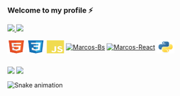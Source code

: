 ### Welcome to my profile ⚡

<div>
  <a href="https://github.com/marcosprofile">
  <img height="160em" src="https://github-readme-stats.vercel.app/api?username=marcosprofile&show_icons=true&theme=tokyonight&include_all_commits=true&count_private=true"/>
  <img height="160em" src="https://github-readme-stats.vercel.app/api/top-langs/?username=marcosprofile&layout=compact&langs_count=7&theme=tokyonight"/>
</div>
  
<div style="display: inline_block"><br>
  <a href="https://pt.wikipedia.org/wiki/HTML"><img align="center" alt="Marcos-HTML" height="30" width="40" src="https://raw.githubusercontent.com/devicons/devicon/master/icons/html5/html5-original.svg"></a>
  <a href="https://pt.wikipedia.org/wiki/Cascading_Style_Sheets"><img align="center" alt="Marcos-CSS" height="30" width="40" src="https://raw.githubusercontent.com/devicons/devicon/master/icons/css3/css3-original.svg"></a>
  <a href="https://pt.wikipedia.org/wiki/JavaScript"><img align="center" alt="Marcos-Js" height="30" width="40" src="https://raw.githubusercontent.com/devicons/devicon/master/icons/javascript/javascript-plain.svg"></a>
  <a href="https://pt.wikipedia.org/wiki/Bootstrap_(framework_front-end)"><img align="center" alt="Marcos-Bs" height="30" width="40" src="https://cdn.jsdelivr.net/gh/devicons/devicon/icons/bootstrap/bootstrap-original.svg"></a>
  <a href="https://pt.wikipedia.org/wiki/React_(JavaScript)"><img align="center" alt="Marcos-React" height="30" width="40" src="https://cdn.jsdelivr.net/gh/devicons/devicon/icons/react/react-original.svg"></a>
  <a href="https://pt.wikipedia.org/wiki/Python"><img align="center" alt="Marcos-Python" height="30" width="40" src="https://raw.githubusercontent.com/devicons/devicon/master/icons/python/python-original.svg"></a>
</div>
  
##
  
<div> 
  <a href = "mailto:marcos_laurindo1997@hotmail.com"><img src="https://img.shields.io/badge/-Hotmail-%23333?style=for-the-badge&logo=logoColor=white" target="_blank"></a>
  <a href="https://www.linkedin.com/in/marcoslferreira/" target="_blank"><img src="https://img.shields.io/badge/-LinkedIn-%230077B5?style=for-the-badge&logo=linkedin&logoColor=white" target="_blank"></a>
 
  ![Snake animation](https://github.com/marcosprofile/marcosprofile/blob/output/github-contribution-grid-snake.svg)
 
</div>  

<!--
**marcosprofile/marcosprofile** is a ✨ _special_ ✨ repository because its `README.md` (this file) appears on your GitHub profile.

Here are some ideas to get you started:

- 🔭 I’m currently working on ...
- 🌱 I’m currently learning ...
- 👯 I’m looking to collaborate on ...
- 🤔 I’m looking for help with ...
- 💬 Ask me about ...
- 📫 How to reach me: ...
- 😄 Pronouns: ...
- ⚡ Fun fact: ...
-->
